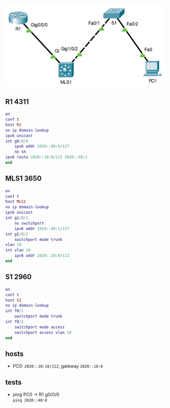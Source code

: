 ![](https://github.com/Ketho/PJTIR/blob/master/Examples/minimal_topology/minimal_topology.png)

## R1 4311
```lua
en
conf t
host R1
no ip domain-lookup
ipv6 unicast
int g0/0/0
    ipv6 addr 2020::40:0/127
    no sh
ipv6 route 2020::10:0/112 2020::40:1
end
```

## MLS1 3650
```lua
en
conf t
host MLS1
no ip domain-lookup
ipv6 unicast
int g1/0/1
    no switchport
    ipv6 addr 2020::40:1/127
int g1/0/2
    switchport mode trunk
vlan 10
int vlan 10
    ipv6 addr 2020::10:0/112
end
```

## S1 2960
```lua
en
conf t
host S1
no ip domain-lookup
int f0/1
    switchport mode trunk
int f0/2
    switchport mode access
    switchport access vlan 10
end
```

## hosts
- PC0: `2020::10:10/112`, gateway `2020::10:0`

## tests
- ping PC0 -> R1 g0/0/0  
`ping 2020::40:0`
